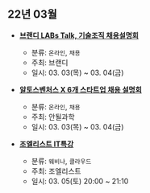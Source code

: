 ## 22년 03월
- __[브랜디 LABs Talk, 기술조직 채용설명회](https://www.wanted.co.kr/events/brandi)__
  - 분류: `온라인`, `채용`
  - 주최: 브랜디
  - 일시: 03. 03(목) ~ 03. 04(금)

- __[알토스벤처스 X 6개 스타트업 채용 설명회](https://okky.kr/article/1167018)__
  - 분류: `온라인`, `채용`
  - 주최: 안될과학
  - 일시: 03. 03(목) ~ 03. 04(금)
- __[조엘리스트 IT특강](https://docs.google.com/forms/d/e/1FAIpQLScriVEYeUE2nyp4FIKhWg-VTt_BqQIqXlcq6R2sZf5f_RKKsg/viewform)__
  - 분류: `웨비나`, `클라우드`
  - 주최: 조엘리스트
  - 일시: 03. 05(토) 20:00 ~ 21:10